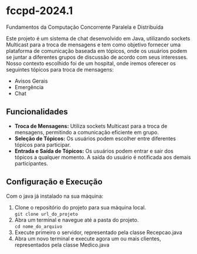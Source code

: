 # fccpd-2024.1
Fundamentos da Computação Concorrente Paralela e Distribuída 

Este projeto é um sistema de chat desenvolvido em Java, utilizando sockets Multicast para a troca de mensagens e tem como objetivo fornecer uma plataforma de comunicação baseada em tópicos, onde os usuários podem se juntar a diferentes grupos de discussão de acordo com seus interesses. Nosso contexto escolhido foi de um hospital, onde iremos oferecer os seguintes tópicos para troca de mensagens: 
- Avisos Gerais 
- Emergência
- Chat

## Funcionalidades
- **Troca de Mensagens:** Utiliza sockets Multicast para a troca de mensagens, permitindo a comunicação eficiente em grupo.
- **Seleção de Tópicos:** Os usuários podem escolher entre diferentes tópicos para participar.
- **Entrada e Saída de Tópicos:** Os usuários podem entrar e sair dos tópicos a qualquer momento. A saída do usuário é notificada aos demais participantes.

## Configuração e Execução
Com o java já instalado na sua máquina: 
1. Clone o repositório do projeto para sua máquina local. <br>
   ```git clone url_do_projeto```
2. Abra um terminal e navegue até a pasta do projeto. <br>
  ```cd nome_do_arquivo```
3. Execute primeiro o servidor, representado pela classe Recepcao.java
4. Abra um novo terminal e execute agora um ou mais clientes, representados pela classe Medico.java

